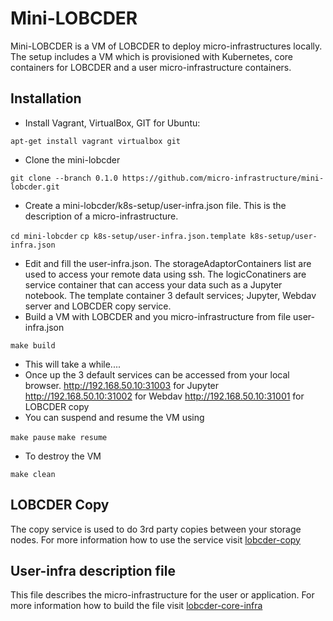 # Mini-LOBCDER

Mini-LOBCDER is a VM of LOBCDER to deploy micro-infrastructures locally. The setup includes a VM which is provisioned with Kubernetes, core containers for LOBCDER and a user micro-infrastructure containers. 

## Installation
- Install Vagrant, VirtualBox,  GIT for Ubuntu:

`apt-get install vagrant virtualbox git`
- Clone the mini-lobcder

`git clone --branch 0.1.0 https://github.com/micro-infrastructure/mini-lobcder.git`
- Create a mini-lobcder/k8s-setup/user-infra.json file. This is the description of a micro-infrastructure. 

`cd mini-lobcder`
`cp k8s-setup/user-infra.json.template k8s-setup/user-infra.json`
- Edit and fill the user-infra.json. The storageAdaptorContainers list are used to access your remote data using ssh. The logicConatiners are service container that can access your data such as a Jupyter notebook. The template container 3 default services; Jupyter, Webdav server and LOBCDER copy service.
- Build a VM with LOBCDER and you micro-infrastructure from file user-infra.json

`make build`
- This will take a while....
- Once up the 3 default services can be accessed from your local browser.
http://192.168.50.10:31003 for Jupyter
http://192.168.50.10:31002 for Webdav
http://192.168.50.10:31001 for LOBCDER copy
- You can suspend and resume the VM using

`make pause`
`make resume`

- To destroy the VM

`make clean`

## LOBCDER Copy
The copy service is used to do 3rd party copies between your storage nodes. For more information how to use the service visit [lobcder-copy](https://github.com/micro-infrastructure/service-scp2scp)

## User-infra description file
This file describes the micro-infrastructure for the user or application. For more information how to build the file visit [lobcder-core-infra](https://github.com/micro-infrastructure/core-infra)


